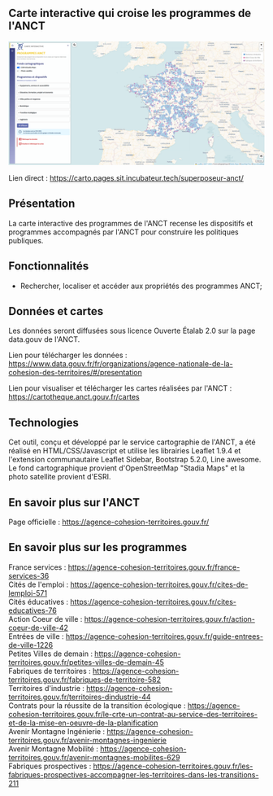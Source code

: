 ## Carte interactive qui croise les programmes de l'ANCT

![alt text](img/image_previewv2.PNG)

Lien direct : https://carto.pages.sit.incubateur.tech/superposeur-anct/


## Présentation

La carte interactive des programmes de l'ANCT recense les dispositifs et programmes accompagnés par l'ANCT pour construire les politiques publiques.


## Fonctionnalités 

- Rechercher, localiser et accéder aux propriétés des programmes ANCT;


## Données et cartes

Les données seront diffusées sous licence Ouverte Étalab 2.0 sur la page data.gouv de l'ANCT. 

Lien pour télécharger les données : https://www.data.gouv.fr/fr/organizations/agence-nationale-de-la-cohesion-des-territoires/#/presentation <br>

Lien pour visualiser et télécharger les cartes réalisées par l'ANCT : https://cartotheque.anct.gouv.fr/cartes 

## Technologies

Cet outil, conçu et développé par le service cartographie de l'ANCT, a été réalisé en HTML/CSS/Javascript et utilise les librairies Leaflet 1.9.4 et l'extension communautaire Leaflet Sidebar, Bootstrap 5.2.0, Line awesome. Le fond cartographique provient d'OpenStreetMap "Stadia Maps" et la photo satellite provient d'ESRI.


## En savoir plus sur l'ANCT

Page officielle : https://agence-cohesion-territoires.gouv.fr/ <br>


## En savoir plus sur les programmes

France services : https://agence-cohesion-territoires.gouv.fr/france-services-36 <br>
Cités de l'emploi : https://agence-cohesion-territoires.gouv.fr/cites-de-lemploi-571  <br>
Cités éducatives : https://agence-cohesion-territoires.gouv.fr/cites-educatives-76 <br>
Action Coeur de ville : https://agence-cohesion-territoires.gouv.fr/action-coeur-de-ville-42 <br>
Entrées de ville : https://agence-cohesion-territoires.gouv.fr/guide-entrees-de-ville-1226 <br>
Petites Villes de demain : https://agence-cohesion-territoires.gouv.fr/petites-villes-de-demain-45 <br>
Fabriques de territoires : https://agence-cohesion-territoires.gouv.fr/fabriques-de-territoire-582 <br>
Territoires d'industrie : https://agence-cohesion-territoires.gouv.fr/territoires-dindustrie-44<br>
Contrats pour la réussite de la transition écologique : https://agence-cohesion-territoires.gouv.fr/le-crte-un-contrat-au-service-des-territoires-et-de-la-mise-en-oeuvre-de-la-planification<br>
Avenir Montagne Ingénierie : https://agence-cohesion-territoires.gouv.fr/avenir-montagnes-ingenierie <br>
Avenir Montagne Mobilité : https://agence-cohesion-territoires.gouv.fr/avenir-montagnes-mobilites-629<br> 
Fabriques prospectives : https://agence-cohesion-territoires.gouv.fr/les-fabriques-prospectives-accompagner-les-territoires-dans-les-transitions-211 <br>



